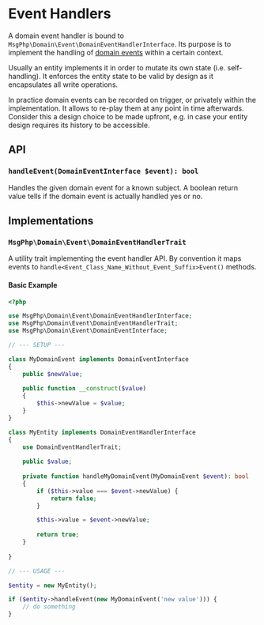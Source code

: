 # Event Handlers

A domain event handler is bound to `MsgPhp\Domain\Event\DomainEventHandlerInterface`. Its purpose is to implement the
handling of [domain events](events.md) within a certain context.

Usually an entity implements it in order to mutate its own state (i.e. self-handling). It enforces the entity state to
be valid by design as it encapsulates all write operations.

In practice domain events can be recorded on trigger, or privately within the implementation. It allows to re-play them
at any point in time afterwards. Consider this a design choice to be made upfront, e.g. in case your entity design
requires its history to be accessible.

## API

### `handleEvent(DomainEventInterface $event): bool`

Handles the given domain event for a known subject. A boolean return value tells if the domain event is actually handled
yes or no.

## Implementations

### `MsgPhp\Domain\Event\DomainEventHandlerTrait`

A utility trait implementing the event handler API. By convention it maps events to
`handle<Event_Class_Name_Without_Event_Suffix>Event()` methods.

#### Basic Example

```php
<?php

use MsgPhp\Domain\Event\DomainEventHandlerInterface;
use MsgPhp\Domain\Event\DomainEventHandlerTrait;
use MsgPhp\Domain\Event\DomainEventInterface;

// --- SETUP ---

class MyDomainEvent implements DomainEventInterface
{
    public $newValue;
    
    public function __construct($value)
    {
        $this->newValue = $value;
    }
}

class MyEntity implements DomainEventHandlerInterface
{
    use DomainEventHandlerTrait;
    
    public $value;
    
    private function handleMyDomainEvent(MyDomainEvent $event): bool
    {
        if ($this->value === $event->newValue) {
            return false;
        }

        $this->value = $event->newValue;
        
        return true;
    }
    
}

// --- USAGE ---

$entity = new MyEntity();

if ($entity->handleEvent(new MyDomainEvent('new value'))) {
    // do something
}
```
